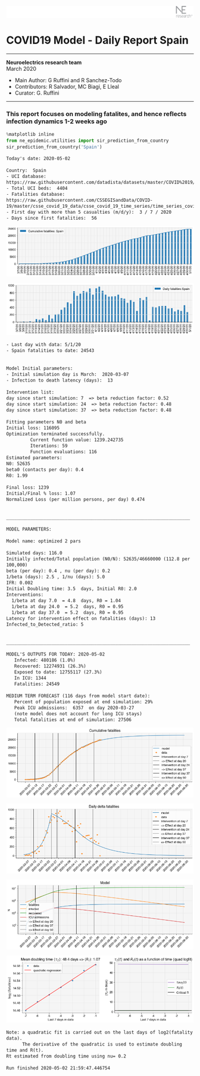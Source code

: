![](./images/logo.png)
# COVID19 Model - Daily Report Spain

---

**Neuroelectrics research team**  
March 2020  
* Main Author: G Ruffini and R Sanchez-Todo  
* Contributors: R Salvador, MC Biagi, E Lleal
* Curator: G. Ruffini

---

### This report focuses on modeling fatalites, and hence reflects infection dynamics 1-2 weeks ago


```python
%matplotlib inline
from ne_epidemic.utilities import sir_prediction_from_country
sir_prediction_from_country('Spain')
```

    Today's date: 2020-05-02 
    
    Country:  Spain
    - UCI database:  https://raw.githubusercontent.com/datadista/datasets/master/COVID%2019/ccaa_camas_uci_2017.csv
    - Total UCI beds:  4404
    - Fatalities database:  https://raw.githubusercontent.com/CSSEGISandData/COVID-19/master/csse_covid_19_data/csse_covid_19_time_series/time_series_covid19_deaths_global.csv
    - First day with more than 5 casualties (m/d/y):  3 / 7 / 2020
    - Days since first fatalities:  56



![png](01%20-%20Daily_Report_Spain_files/01%20-%20Daily_Report_Spain_2_1.png)



![png](01%20-%20Daily_Report_Spain_files/01%20-%20Daily_Report_Spain_2_2.png)


    - Last day with data: 5/1/20
    - Spain fatalities to date: 24543
     
    
    Model Initial parameters:
    - Initial simulation day is March:  2020-03-07
    - Infection to death latency (days):  13
    
    Intervention list:
    day since start simulation: 7  => beta reduction factor: 0.52
    day since start simulation: 24  => beta reduction factor: 0.48
    day since start simulation: 37  => beta reduction factor: 0.48
    
    Fitting parameters N0 and beta
    Initial loss: 116095
    Optimization terminated successfully.
             Current function value: 1239.242735
             Iterations: 59
             Function evaluations: 116
    Estimated parameters:
    N0: 52635
    beta0 (contacts per day): 0.4
    R0: 1.99
    
    Final loss: 1239
    Initial/Final % loss: 1.07
    Normalized Loss (per million persons, per day) 0.474 
    
    
    _____________________________________________________________________
     
    MODEL PARAMETERS:
    
    Model name: optimized 2 pars
    
    Simulated days: 116.0
    Initially infected/Total population (N0/N): 52635/46660000 (112.8 per 100,000)
    beta (per day): 0.4 , nu (per day): 0.2
    1/beta (days): 2.5 , 1/nu (days): 5.0
    IFR: 0.002
    Initial Doubling time: 3.5  days, Initial R0: 2.0
    Interventions:
      1/beta at day 7.0  = 4.8  days, R0 = 1.04
      1/beta at day 24.0  = 5.2  days, R0 = 0.95
      1/beta at day 37.0  = 5.2  days, R0 = 0.95
    Latency for intervention effect on fatalities (days): 13
    Infected_to_Detected_ratio: 5
    
    
    _____________________________________________________________________
    
    MODEL'S OUTPUTS FOR TODAY: 2020-05-02
       Infected: 480186 (1.0%)
       Recovered: 12274931 (26.3%)
       Exposed to date: 12755117 (27.3%)
       In ICU: 1344
       Fatalities: 24549
     
    MEDIUM TERM FORECAST (116 days from model start date): 
       Percent of population exposed at end simulation: 29%
       Peak ICU admissions:  6357  on day 2020-03-27
       (note model does not account for long ICU stays)
       Total fatalities at end of simulation: 27506



![png](01%20-%20Daily_Report_Spain_files/01%20-%20Daily_Report_Spain_2_4.png)



![png](01%20-%20Daily_Report_Spain_files/01%20-%20Daily_Report_Spain_2_5.png)



![png](01%20-%20Daily_Report_Spain_files/01%20-%20Daily_Report_Spain_2_6.png)


     



![png](01%20-%20Daily_Report_Spain_files/01%20-%20Daily_Report_Spain_2_8.png)


    Note: a quadratic fit is carried out on the last days of log2(fatality data).
          The derivative of the quadratic is used to estimate doubling time and R(t).
    Rt estimated from doubling time using nu= 0.2
    
    Run finished 2020-05-02 21:59:47.446754

